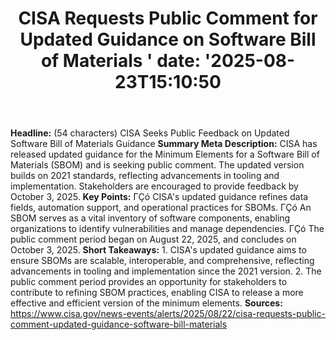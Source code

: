 ﻿---
title: "CISA Requests Public Comment for Updated Guidance on Software Bill of Materials '
date: '2025-08-23T15:10:50"
category: "Markets"
summary: ""
slug: "cisa requests public comment for updated guidance on softwar"
source_urls:
  - "https://www.cisa.gov/news-events/alerts/2025/08/22/cisa-requests-public-comment-updated-guidance-software-bill-materials"
seo:
  title: "CISA Requests Public Comment for Updated Guidance on Software Bill of Materials  | Hash n Hedge'
  description: '"
  keywords: ["news", "markets", "brief"]
---
**Headline:** (54 characters) CISA Seeks Public Feedback on Updated Software Bill of Materials Guidance  **Summary Meta Description:** CISA has released updated guidance for the Minimum Elements for a Software Bill of Materials (SBOM) and is seeking public comment. The updated version builds on 2021 standards, reflecting advancements in tooling and implementation. Stakeholders are encouraged to provide feedback by October 3, 2025.  **Key Points:**  ΓÇó CISA's updated guidance refines data fields, automation support, and operational practices for SBOMs. ΓÇó An SBOM serves as a vital inventory of software components, enabling organizations to identify vulnerabilities and manage dependencies. ΓÇó The public comment period began on August 22, 2025, and concludes on October 3, 2025.  **Short Takeaways:**  1. CISA's updated guidance aims to ensure SBOMs are scalable, interoperable, and comprehensive, reflecting advancements in tooling and implementation since the 2021 version. 2. The public comment period provides an opportunity for stakeholders to contribute to refining SBOM practices, enabling CISA to release a more effective and efficient version of the minimum elements.  **Sources:** https://www.cisa.gov/news-events/alerts/2025/08/22/cisa-requests-public-comment-updated-guidance-software-bill-materials 

